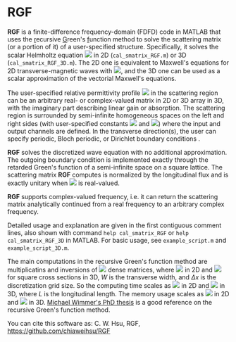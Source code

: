 # RGF
**RGF** is a finite-difference frequency-domain (FDFD) code in MATLAB that uses the <ins>r</ins>ecursive <ins>G</ins>reen's <ins>f</ins>unction method to solve the scattering matrix (or a portion of it) of a user-specified structure. Specifically, it solves the scalar Helmholtz equation <img src="https://render.githubusercontent.com/render/math?math=[\nabla^2%2Bk^2\varepsilon_{\rm r}({\bf r})]\psi({\bf r})=0"> in 2D (`cal_smatrix_RGF.m`) or 3D (`cal_smatrix_RGF_3D.m`). The 2D one is equivalent to Maxwell's equations for 2D transverse-magnetic waves with <img src="https://render.githubusercontent.com/render/math?math=\psi(x,y)=E_z(x,y)">, and the 3D one can be used as a scalar approximation of the vectorial Maxwell's equations.

The user-specified relative permittivity profile <img src="https://render.githubusercontent.com/render/math?math=\varepsilon_{\rm r}({\bf r})"> in the scattering region can be an arbitrary real- or complex-valued matrix in 2D or 3D array in 3D, with the imaginary part describing linear gain or absorption. The scattering region is surrounded by semi-infinite homogeneous spaces on the left and right sides (with user-specified constants <img src="https://render.githubusercontent.com/render/math?math=\varepsilon_{\rm r}^{\rm L}"> and <img src="https://render.githubusercontent.com/render/math?math=\varepsilon_{\rm r}^{\rm R}">) where the input and output channels are defined. In the transverse direction(s), the user can specify periodic, Bloch periodic, or Dirichlet boundary conditions .

**RGF** solves the discretized wave equation with no additional approximation. The outgoing boundary condition is implemented exactly through the retarded Green's function of a semi-infinite space on a square lattice. The scattering matrix **RGF** computes is normalized by the longitudinal flux and is exactly unitary when <img src="https://render.githubusercontent.com/render/math?math=\varepsilon_{\rm r}({\bf r})"> is real-valued.

**RGF** supports complex-valued frequency, i.e. it can return the scattering matrix analytically continued from a real frequency to an arbitrary complex frequency.

Detailed usage and explanation are given in the first contiguous comment lines, also shown with command <code>help cal_smatrix_RGF</code> or <code>help cal_smatrix_RGF_3D</code> in MATLAB. For basic usage, see `example_script.m` and `example_script_3D.m`.

The main computations in the recursive Green's function method are multiplicatins and inversions of <img src="https://render.githubusercontent.com/render/math?math=N\times N"> dense matrices, where <img src="https://render.githubusercontent.com/render/math?math=N=W/\Delta x"> in 2D and <img src="https://render.githubusercontent.com/render/math?math=N=(W/\Delta x)^2"> for square cross sections in 3D, *W* is the transverse width, and *Δx* is the discretization grid size. So the computing time scales as <img src="https://render.githubusercontent.com/render/math?math=\mathcal{O}(LW^3)"> in 2D and <img src="https://render.githubusercontent.com/render/math?math=\mathcal{O}(LW^6)"> in 3D, where *L* is the longitudinal length. The memory usage scales as <img src="https://render.githubusercontent.com/render/math?math=\mathcal{O}(LW%2BW^2)"> in 2D and <img src="https://render.githubusercontent.com/render/math?math=\mathcal{O}(LW^2%2BW^4)"> in 3D. [Michael Wimmer's PhD thesis](https://epub.uni-regensburg.de/12142/) is a good reference on the recursive Green's function method.

You can cite this software as:
C. W. Hsu, RGF, https://github.com/chiaweihsu/RGF
